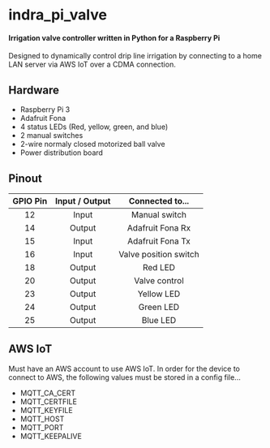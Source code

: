 # indra_pi_valve

#### Irrigation valve controller written in Python for a Raspberry Pi

Designed to dynamically control drip line irrigation by connecting to a home LAN server via AWS IoT over a CDMA connection.

## Hardware

* Raspberry Pi 3
* Adafruit Fona
* 4 status LEDs (Red, yellow, green, and blue)
* 2 manual switches
* 2-wire normaly closed motorized ball valve
* Power distribution board

## Pinout
| GPIO Pin | Input / Output | Connected to...       |
| :------: | :------------: | :-------------------: |
| 12       | Input          | Manual switch         |
| 14       | Output         | Adafruit Fona Rx      |
| 15       | Input          | Adafruit Fona Tx      |
| 16       | Input          | Valve position switch |
| 18       | Output         | Red LED               |
| 20       | Output         | Valve control         |
| 23       | Output         | Yellow LED            |
| 24       | Output         | Green LED             |
| 25       | Output         | Blue LED              |

## AWS IoT

Must have an AWS account to use AWS IoT.  In order for the device to connect to AWS, the following values must be stored in a config file...

* MQTT_CA_CERT
* MQTT_CERTFILE
* MQTT_KEYFILE
* MQTT_HOST
* MQTT_PORT
* MQTT_KEEPALIVE

